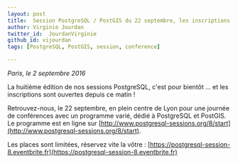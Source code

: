 ```yaml
---
layout: post
title:  Session PostgreSQL / PostGIS du 22 septembre, les inscriptions sont ouvertes !
author: Virginie Jourdan
twitter_id:  JourdanVirginie   
github_id: vijourdan
tags: [PostgreSQL, PostGIS, session, conference]

---
```

*Paris, le 2 septembre 2016*

La huitième édition de nos sessions PostgreSQL, c'est pour bientôt ... et les inscriptions sont ouvertes depuis ce matin !


<!--MORE-->


Retrouvez-nous, le 22 septembre, en plein centre de Lyon pour une journée de conférences avec un programme varié, dédié à PostgreSQL et PostGIS. Le programme est en ligne sur [http://www.postgresql-sessions.org/8/start](http://www.postgresql-sessions.org/8/start).

Les places sont limitées, réservez vite la vôtre : [https://postgresql-session-8.eventbrite.fr](https://postgresql-session-8.eventbrite.fr)
